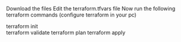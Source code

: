 Download the files 
Edit the terraform.tfvars file
Now run the following terraform commands (configure terraform in your pc)

terraform init  
terraform validate 
terraform plan
terraform apply 
